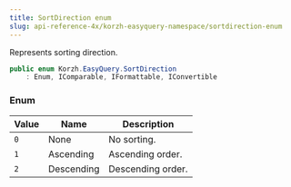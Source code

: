 ```yaml
---
title: SortDirection enum
slug: api-reference-4x/korzh-easyquery-namespace/sortdirection-enum
---
```


Represents sorting direction.
```csharp
public enum Korzh.EasyQuery.SortDirection
    : Enum, IComparable, IFormattable, IConvertible

```

### Enum

| Value | Name | Description | 
| --- | --- | --- | 
| `0` | None | No sorting. | 
| `1` | Ascending | Ascending order. | 
| `2` | Descending | Descending order. |